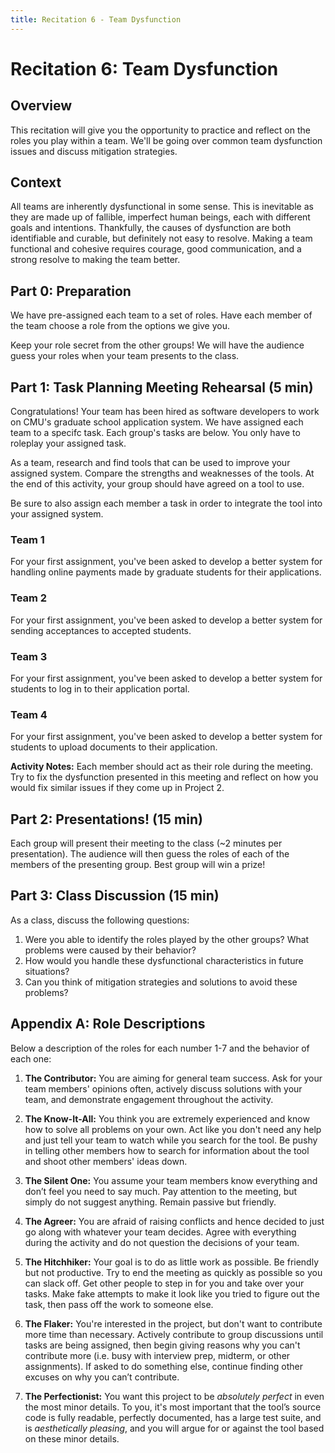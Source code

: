 ```yaml
---
title: Recitation 6 - Team Dysfunction
---
```

 
# Recitation 6: Team Dysfunction
 
## Overview

This recitation will give you the opportunity to practice and reflect on the roles you play within a team. We'll be going over common team dysfunction issues and discuss mitigation strategies.
 
## Context

All teams are inherently dysfunctional in some sense. This is inevitable as they are made up of fallible, imperfect human beings, each with different goals and intentions. Thankfully, the causes of dysfunction are both identifiable and curable, but definitely not easy to resolve. Making a team functional and cohesive requires courage, good communication, and a strong resolve to making the team better.
 
## Part 0: Preparation

We have pre-assigned each team to a set of roles. Have each member of the team choose a role from the options we give you. 
 
Keep your role secret from the other groups! We will have the audience guess your roles when your team presents to the class. 
 
## Part 1: Task Planning Meeting Rehearsal (5 min)

Congratulations! Your team has been hired as software developers to work on CMU's graduate school application system.
We have assigned each team to a specifc task. Each group's tasks are below. You only have to roleplay your assigned task. 

As a team, research and find tools that can be used to improve your assigned system. Compare the strengths and weaknesses of the tools. At the end of this activity, your group should have agreed on a tool to use. 

Be sure to also assign each member a task in order to integrate the tool into your assigned system.

### Team 1 ###
 For your first assignment, you've been asked to develop a better system for handling online payments made by graduate students for their applications.

### Team 2 ###
 For your first assignment, you've been asked to develop a better system for sending acceptances to accepted students.

### Team 3 ###
 For your first assignment, you've been asked to develop a better system for students to log in to their application portal.

### Team 4 ###
 For your first assignment, you've been asked to develop a better system for students to upload documents to their application.


**Activity Notes:** Each member should act as their role during the meeting. Try to fix the dysfunction presented in this meeting and reflect on how you would fix similar issues if they come up in Project 2.

## Part 2: Presentations! (15 min)

Each group will present their meeting to the class (~2 minutes per presentation). The audience will then guess the roles of each of the members of the presenting group. Best group will win a prize!

## Part 3: Class Discussion (15 min)

As a class, discuss the following questions: 

1. Were you able to identify the roles played by the other groups? What problems were caused by their behavior? 
2. How would you handle these dysfunctional characteristics in future situations?
3. Can you think of mitigation strategies and solutions to avoid these problems?

## Appendix A: Role Descriptions

Below a description of the roles for each number 1-7 and the behavior of each one:

1. **The Contributor:** You are aiming for general team success. Ask for your team members' opinions often, actively discuss solutions with your team, and demonstrate engagement throughout the activity.

2. **The Know-It-All:** You think you are extremely experienced and know how to solve all problems on your own. Act like you don't need any help and just tell your team to watch while you search for the tool. Be pushy in telling other members how to search for information about the tool and shoot other members' ideas down.

3. **The Silent One:** You assume your team members know everything and don’t feel you need to say much. Pay attention to the meeting, but simply do not suggest anything. Remain passive but friendly.

4. **The Agreer:** You are afraid of raising conflicts and hence decided to just go along with whatever your team decides. Agree with everything during the activity and do not question the decisions of your team.

5. **The Hitchhiker:** Your goal is to do as little work as possible. Be friendly but not productive. Try to end the meeting as quickly as possible so you can slack off. Get other people to step in for you and take over your tasks. Make fake attempts to make it look like you tried to figure out the task, then pass off the work to someone else.

6. **The Flaker:** You're interested in the project, but don't want to contribute more time than necessary. Actively contribute to group discussions until tasks are being assigned, then begin giving reasons why you can't contribute more (i.e. busy with interview prep, midterm, or other assignments). If asked to do something else, continue finding other excuses on why you can’t contribute.

7. **The Perfectionist:** You want this project to be *absolutely perfect* in even the most minor details. To you, it's most important that the tool’s source code is fully readable, perfectly documented, has a large test suite, and is *aesthetically pleasing*, and you will argue for or against the tool based on these minor details.
